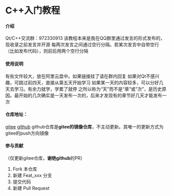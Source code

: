 # C++入门教程

#### 介绍
Qt/C++交流群：972330913
该教程本来是我在QQ群里通过发言的形式发布的，现收录之前发言并开源
每两次发言之间通过空行分隔。若某次发言中自带空行（比如发布代码），则前后用两个空行分隔

#### 使用说明
有些文件较大，放在阿里云盘中。如果链接挂了请在群内回复
如果对Qt不感兴趣，可跳过前四天，直接从第五天开始学习
如果某一天的内容较多，可以分好几天去学习。有余力就学，学累了就停
之所以称为“天”而不是“章”或“次”，是历史原因。最开始的几次确实是一天发布一次的，后来才发现有的章节好几天才能发布一次

#### 仓库地址：
[gitee](https://gitee.com/carburn-ashroom/the-cpp-tutorial.git)
[github](https://github.com/Carburn-Ashroom/the-cpp-tutorial.git)
github仓库是**gitee的镜像仓库**，不主动更新。其唯一的更新方式为gitee的push方向镜像

#### 参与贡献
（仅更新gitee仓库，**谢绝github**的PR）
1.  Fork 本仓库
2.  新建 Feat_xxx 分支
3.  提交代码
4.  新建 Pull Request
